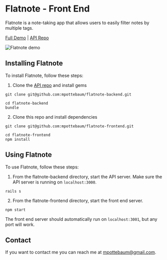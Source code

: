 # Flatnote - Front End

Flatnote is a note-taking app that allows users to easily filter notes by multiple tags.

[Full Demo](https://www.youtube.com/watch?v=reKIlvSAIFo&feature=youtu.be) | [API Repo](https://github.com/mpottebaum/flatnote-backend)

![Flatnote demo](https://j.gifs.com/YWJMM9.gif)

## Installing Flatnote

To install Flatnote, follow these steps:

1. Clone the [API repo](https://github.com/mpottebaum/flatnote-backend) and install gems

```
git clone git@github.com:mpottebaum/flatnote-backend.git

cd flatnote-backend
bundle
```

2. Clone this repo and install dependencies

```
git clone git@github.com:mpottebaum/flatnote-frontend.git

cd flatnote-frontend
npm install
```

## Using Flatnote

To use Flatnote, follow these steps:

1. From the flatnote-backend directory, start the API server. Make sure the API server is running on `localhost:3000`.

```
rails s
```

2. From the flatnote-frontend directory, start the front end server.

```
npm start
```

The front end server should automatically run on `localhost:3001`, but any port will work.

## Contact

If you want to contact me you can reach me at mpottebaum@gmail.com.